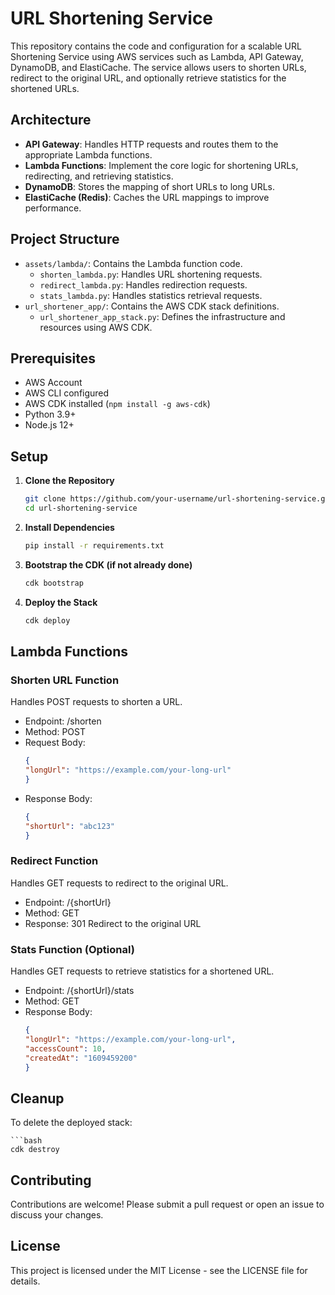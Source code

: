 # URL Shortening Service

This repository contains the code and configuration for a scalable URL Shortening Service using AWS services such as Lambda, API Gateway, DynamoDB, and ElastiCache. The service allows users to shorten URLs, redirect to the original URL, and optionally retrieve statistics for the shortened URLs.

## Architecture

- **API Gateway**: Handles HTTP requests and routes them to the appropriate Lambda functions.
- **Lambda Functions**: Implement the core logic for shortening URLs, redirecting, and retrieving statistics.
- **DynamoDB**: Stores the mapping of short URLs to long URLs.
- **ElastiCache (Redis)**: Caches the URL mappings to improve performance.

## Project Structure

- `assets/lambda/`: Contains the Lambda function code.
  - `shorten_lambda.py`: Handles URL shortening requests.
  - `redirect_lambda.py`: Handles redirection requests.
  - `stats_lambda.py`: Handles statistics retrieval requests.
- `url_shortener_app/`: Contains the AWS CDK stack definitions.
  - `url_shortener_app_stack.py`: Defines the infrastructure and resources using AWS CDK.

## Prerequisites

- AWS Account
- AWS CLI configured
- AWS CDK installed (`npm install -g aws-cdk`)
- Python 3.9+
- Node.js 12+

## Setup

1. **Clone the Repository**

   ```bash
   git clone https://github.com/your-username/url-shortening-service.git
   cd url-shortening-service

2. **Install Dependencies**

    ```bash
    pip install -r requirements.txt

3. **Bootstrap the CDK (if not already done)**

    ```bash
    cdk bootstrap

4. **Deploy the Stack**

    ```bash
    cdk deploy

## Lambda Functions

### Shorten URL Function
Handles POST requests to shorten a URL.

* Endpoint: /shorten
* Method: POST
* Request Body:
    ```json
    {
    "longUrl": "https://example.com/your-long-url"
    }
    ```
* Response Body:
    ```json
    {
    "shortUrl": "abc123"
    }
    ```

### Redirect Function
Handles GET requests to redirect to the original URL.

* Endpoint: /{shortUrl}
* Method: GET
* Response: 301 Redirect to the original URL

### Stats Function (Optional)
Handles GET requests to retrieve statistics for a shortened URL.

* Endpoint: /{shortUrl}/stats
* Method: GET
* Response Body:
    ```json
    {
    "longUrl": "https://example.com/your-long-url",
    "accessCount": 10,
    "createdAt": "1609459200"
    }
    ```

## Cleanup
To delete the deployed stack:

    ```bash
    cdk destroy

## Contributing
Contributions are welcome! Please submit a pull request or open an issue to discuss your changes.

## License
This project is licensed under the MIT License - see the LICENSE file for details.
